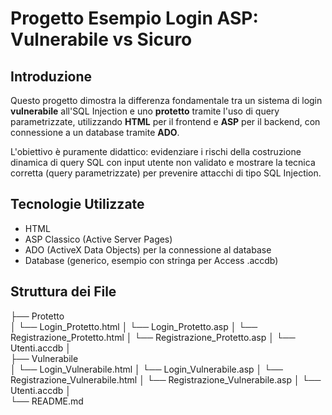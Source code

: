 # Progetto Esempio Login ASP: Vulnerabile vs Sicuro

## Introduzione

Questo progetto dimostra la differenza fondamentale tra un sistema di login **vulnerabile** all'SQL Injection e uno **protetto** tramite l'uso di query parametrizzate, utilizzando **HTML** per il frontend e **ASP** per il backend, con connessione a un database tramite **ADO**.

L'obiettivo è puramente didattico: evidenziare i rischi della costruzione dinamica di query SQL con input utente non validato e mostrare la tecnica corretta (query parametrizzate) per prevenire attacchi di tipo SQL Injection.

## Tecnologie Utilizzate

* HTML
* ASP Classico (Active Server Pages)
* ADO (ActiveX Data Objects) per la connessione al database
* Database (generico, esempio con stringa per Access .accdb)

## Struttura dei File

├── Protetto                     
│   └── Login_Protetto.html
│   └──	Login_Protetto.asp 
│   └──	Registrazione_Protetto.html 
│   └──	Registrazione_Protetto.asp
│   └──	Utenti.accdb
│   
├── Vulnerabile  
│   └── Login_Vulnerabile.html 
│   └──	Login_Vulnerabile.asp
│   └──	Registrazione_Vulnerabile.html
│   └──	Registrazione_Vulnerabile.asp 
│   └──	Utenti.accdb
│   
└── README.md               

